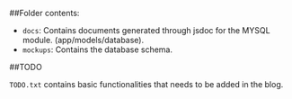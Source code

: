 ##Folder contents:

- `docs`: Contains documents generated through jsdoc for the MYSQL module. (app/models/database).
- `mockups`: Contains the database schema.


##TODO

`TODO.txt` contains basic functionalities that needs to be added in the blog.